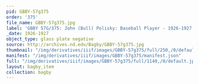 ```yaml
---
pid: GBBY-57g375
order: '375'
file_name: GBBY-57g375.jpg
label: 'GBBY 57G/375: John (Bull) Polisky: Baseball Player - 1926-1927'
_date: 1926-1927
object_type: glass plate negative
source: http://archives.nd.edu/Bagby/GBBY-57g375.jpg
thumbnail: "/img/derivatives/iiif/images/GBBY-57g375/full/250,/0/default.jpg"
manifest: "/img/derivatives/iiif/images/GBBY-57g375/manifest.json"
full: "/img/derivatives/iiif/images/GBBY-57g375/full/1140,/0/default.jpg"
layout: bagby_item
collection: bagby
---
```

